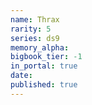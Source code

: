 ```yaml
---
name: Thrax
rarity: 5
series: ds9
memory_alpha:
bigbook_tier: -1
in_portal: true
date:
published: true
---
```



